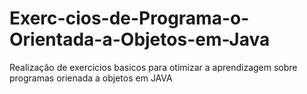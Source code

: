 # Exerc-cios-de-Programa-o-Orientada-a-Objetos-em-Java
Realização de exercicios basicos para otimizar a aprendizagem sobre programas orienada a objetos em JAVA
